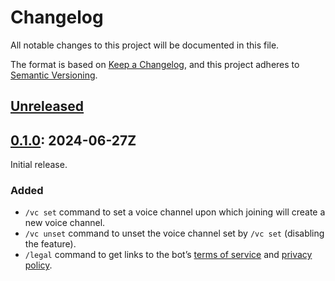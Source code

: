# Changelog

All notable changes to this project will be documented in this file.

The format is based on [Keep a Changelog](https://keepachangelog.com/en/1.1.0/),
and this project adheres to [Semantic Versioning](https://semver.org/spec/v2.0.0.html).

## [Unreleased]

## [0.1.0]: 2024-06-27Z

Initial release.

### Added

- `/vc set` command to set a voice channel upon which joining will create a new voice channel.
- `/vc unset` command to unset the voice channel set by `/vc set` (disabling the feature).
- `/legal` command to get links to the bot’s [terms of service] and [privacy policy].

[unreleased]: https://github.com/gimjb/create-vc-bot/compare/latest...HEAD
[0.1.0]: https://github.com/gimjb/create-vc-bot/compare/v0.0.0...v0.1.0

[terms of service]: https://github.com/gimjb/create-vc-bot/blob/master/docs/privacy.md
[privacy policy]: https://github.com/gimjb/create-vc-bot/blob/master/docs/privacy.md
